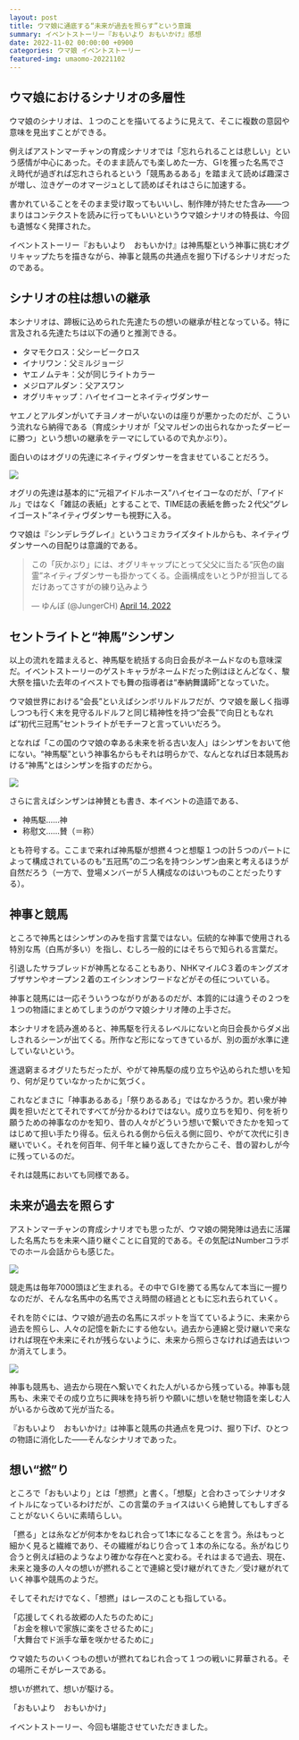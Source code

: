 ```yaml
---
layout: post
title: ウマ娘に通底する“未来が過去を照らす”という意識
summary: イベントストーリー『おもいより おもいかけ』感想
date: 2022-11-02 00:00:00 +0900
categories: ウマ娘 イベントストーリー
featured-img: umaomo-20221102
---
```


## ウマ娘におけるシナリオの多層性


ウマ娘のシナリオは、１つのことを描いてるように見えて、そこに複数の意図や意味を見出すことができる。

例えばアストンマーチャンの育成シナリオでは「忘れられることは悲しい」という感情が中心にあった。そのまま読んでも楽しめた一方、ＧⅠを獲った名馬でさえ時代が過ぎれば忘れさられるという「競馬あるある」を踏まえて読めば趣深さが増し、泣きゲーのオマージュとして読めばそれはさらに加速する。

書かれていることをそのまま受け取ってもいいし、制作陣が持たせた含み――つまりはコンテクストを読みに行ってもいいというウマ娘シナリオの特長は、今回も遺憾なく発揮された。

イベントストーリー『おもいより　おもいかけ』は神馬駆という神事に挑むオグリキャップたちを描きながら、神事と競馬の共通点を掘り下げるシナリオだったのである。


## シナリオの柱は想いの継承

本シナリオは、蹄板に込められた先達たちの想いの継承が柱となっている。特に言及される先達たちは以下の通りと推測できる。

- タマモクロス：父シービークロス
- イナリワン：父ミルジョージ
- ヤエノムテキ：父が同じライトカラー
- メジロアルダン：父アスワン
- オグリキャップ：ハイセイコーとネイティヴダンサー

ヤエノとアルダンがいてチヨノオーがいないのは座りが悪かったのだが、こういう流れなら納得である（育成シナリオが「父マルゼンの出られなかったダービーに勝つ」という想いの継承をテーマにしているので丸かぶり）。

面白いのはオグリの先達にネイティヴダンサーを含ませていることだろう。

![](../assets/img/posts_detail/20221102_umamusume_omoomo_detail1.png)

オグリの先達は基本的に“元祖アイドルホース”ハイセイコーなのだが、「アイドル」ではなく「雑誌の表紙」とすることで、TIME誌の表紙を飾った２代父“グレイゴースト”ネイティヴダンサーも視野に入る。

ウマ娘は『シンデレラグレイ』というコミカライズタイトルからも、ネイティヴダンサーへの目配りは意識的である。

<div style="margin-bottom:30px;">
<blockquote class="twitter-tweet"><p lang="ja" dir="ltr">この「灰かぶり」には、オグリキャップにとって父父に当たる“灰色の幽霊”ネイティブダンサーも掛かってくる。企画構成をいとうPが担当してるだけあってさすがの練り込みよう</p>&mdash; ゆんぼ (@JungerCH) <a href="https://twitter.com/JungerCH/status/1514536808306311169?ref_src=twsrc%5Etfw">April 14, 2022</a></blockquote> <script async src="https://platform.twitter.com/widgets.js" charset="utf-8"></script>
</div>

## セントライトと“神馬”シンザン

以上の流れを踏まえると、神馬駆を統括する向日会長がネームドなのも意味深だ。イベントストーリーのゲストキャラがネームドだった例はほとんどなく、駿大祭を描いた去年のイベストでも舞の指導者は“奉納舞講師”となっていた。

ウマ娘世界における“会長”といえばシンボリルドルフだが、ウマ娘を厳しく指導しつつも行く末を見守るルドルフと同じ精神性を持つ“会長”で向日ともなれば“初代三冠馬”セントライトがモチーフと言っていいだろう。

となれば「この国のウマ娘の幸ある未来を祈る古い友人」はシンザンをおいて他にない。“神馬駆”という神事名からもそれは明らかで、なんとなれば日本競馬おける“神馬”とはシンザンを指すのだから。

![](../assets/img/posts_detail/20221102_umamusume_omoomo_detail2.png)

さらに言えばシンザンは神賛とも書き、本イベントの造語である、

- 神馬駆……神
- 称慰文……賛（＝称）

とも符号する。ここまで来れば神馬駆が想撚４つと想駆１つの計５つのパートによって構成されているのも“五冠馬”の二つ名を持つシンザン由来と考えるほうが自然だろう（一方で、登場メンバーが５人構成なのはいつものことだったりする）。

## 神事と競馬

ところで神馬とはシンザンのみを指す言葉ではない。伝統的な神事で使用される特別な馬（白馬が多い）を指し、むしろ一般的にはそちらで知られる言葉だ。

引退したサラブレッドが神馬となることもあり、NHKマイルC３着のキングズオブザサンやオープン２着のエイシンオンワードなどがその任についている。

神事と競馬には一応そういうつながりがあるのだが、本質的には違うその２つを１つの物語にまとめてしまうのがウマ娘シナリオ陣の上手さだ。

本シナリオを読み進めると、神馬駆を行えるレベルにないと向日会長からダメ出しされるシーンが出てくる。所作など形になってきているが、別の面が水準に達していないという。

進退窮まるオグリたちだったが、やがて神馬駆の成り立ちや込められた想いを知り、何が足りていなかったかに気づく。

これなどまさに「神事あるある」「祭りあるある」ではなかろうか。若い衆が神輿を担いだとてそれですべてが分かるわけではない。成り立ちを知り、何を祈り願うための神事なのかを知り、昔の人々がどういう想いで繋いできたかを知ってはじめて担い手たり得る。伝えられる側から伝える側に回り、やがて次代に引き継いでいく。それを何百年、何千年と繰り返してきたからこそ、昔の習わしが今に残っているのだ。

<!-- 過去から現在に至るまで繋いでくれた人たちがいるから神事が文化として根づいたように、現在から未来へ繋いでいってくれる人がいるからこそ決して廃れることがない。 -->

それは競馬においても同様である。

## 未来が過去を照らす

アストンマーチャンの育成シナリオでも思ったが、ウマ娘の開発陣は過去に活躍した名馬たちを未来へ語り継ぐことに自覚的である。その気配はNumberコラボでのホール会話からも感じた。

![](../assets/img/posts_detail/20221102_umamusume_omoomo_detail3.png)

競走馬は毎年7000頭ほど生まれる。その中でＧⅠを勝てる馬なんて本当に一握りなのだが、そんな名馬中の名馬でさえ時間の経過とともに忘れ去られていく。

それを防ぐには、ウマ娘が過去の名馬にスポットを当てているように、未来から過去を照らし、人々の記憶を新たにする他ない。過去から連綿と受け継いで来なければ現在や未来にそれが残らないように、未来から照らさなければ過去はいつか消えてしまう。

![](../assets/img/posts_detail/20221102_umamusume_omoomo_detail4.png)

神事も競馬も、過去から現在へ繋いでくれた人がいるから残っている。神事も競馬も、未来でその成り立ちに興味を持ち祈りや願いに想いを馳せ物語を楽しむ人がいるから改めて光が当たる。

『おもいより　おもいかけ』は神事と競馬の共通点を見つけ、掘り下げ、ひとつの物語に消化した――そんなシナリオであった。

## 想い“撚”り

ところで「おもいより」とは「想撚」と書く。「想駆」と合わさってシナリオタイトルになっているわけだが、この言葉のチョイスはいくら絶賛してもしすぎることがないくらいに素晴らしい。

「撚る」とは糸などが何本かをねじれ合って1本になることを言う。糸はもっと細かく見ると繊維であり、その繊維がねじり合って１本の糸になる。糸がねじり合うと例えば紐のようなより確かな存在へと変わる。それはまるで過去、現在、未来と幾多の人々の想いが撚れることで連綿と受け継がれてきた／受け継がれていく神事や競馬のようだ。

そしてそれだけでなく、「想撚」はレースのことも指している。

「応援してくれる故郷の人たちのために」  
「お金を稼いで家族に楽をさせるために」  
「大舞台でド派手な華を咲かせるために」

ウマ娘たちのいくつもの想いが撚れてねじれ合って１つの戦いに昇華される。その場所こそがレースである。

想いが撚れて、想いが駆ける。

「おもいより　おもいかけ」

イベントストーリー、今回も堪能させていただきました。
